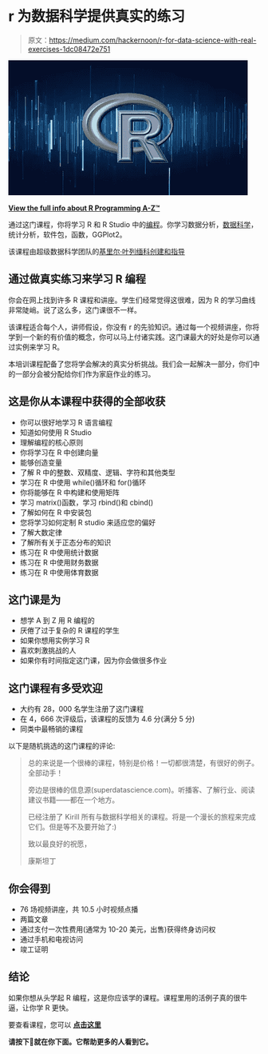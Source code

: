 # r 为数据科学提供真实的练习

> 原文：<https://medium.com/hackernoon/r-for-data-science-with-real-exercises-1dc08472e751>

![](img/1a960988eeb53116a4901e6226018154.png)

[**View the full info about R Programming A-Z™**](https://click.linksynergy.com/deeplink?id=GxnmeFBS/Pk&mid=39197&u1=medR&murl=https%3A%2F%2Fwww.udemy.com%2Fr-programming%2F)

通过这门课程，你将学习 R 和 R Studio 中的[编程](https://hackernoon.com/tagged/programming)。你学习数据分析，[数据科学](https://hackernoon.com/tagged/data-science)，统计分析，软件包，函数，GGPlot2。

该课程由超级数据科学团队的[基里尔·叶列缅科创建和指导](https://click.linksynergy.com/deeplink?id=GxnmeFBS/Pk&mid=39197&u1=medR&murl=https%3A%2F%2Fwww.udemy.com%2Fr-programming%2F)

## 通过做真实练习来学习 R 编程

你会在网上找到许多 R 课程和讲座。学生们经常觉得这很难，因为 R 的学习曲线非常陡峭。说了这么多，这门课很不一样。

该课程适合每个人，讲师假设，你没有 r 的先验知识。通过每一个视频讲座，你将学到一个新的有价值的概念，你可以马上付诸实践。这门课最大的好处是你可以通过实例来学习 R。

本培训课程配备了您将学会解决的真实分析挑战。我们会一起解决一部分，你们中的一部分会被分配给你们作为家庭作业的练习。

## 这是你从本课程中获得的全部收获

*   你可以很好地学习 R 语言编程
*   知道如何使用 R Studio
*   理解编程的核心原则
*   你将学习在 R 中创建向量
*   能够创造变量
*   了解 R 中的整数、双精度、逻辑、字符和其他类型
*   学习在 R 中使用 while()循环和 for()循环
*   你将能够在 R 中构建和使用矩阵
*   学习 matrix()函数，学习 rbind()和 cbind()
*   了解如何在 R 中安装包
*   您将学习如何定制 R studio 来适应您的偏好
*   了解大数定律
*   了解所有关于正态分布的知识
*   练习在 R 中使用统计数据
*   练习在 R 中使用财务数据
*   练习在 R 中使用体育数据

## 这门课是为

*   想学 A 到 Z 用 R 编程的
*   厌倦了过于复杂的 R 课程的学生
*   如果你想用实例学习 R
*   喜欢刺激挑战的人
*   如果你有时间指定这门课，因为你会做很多作业

## 这门课程有多受欢迎

*   大约有 28，000 名学生注册了这门课程
*   在 4，666 次评级后，该课程的反馈为 4.6 分(满分 5 分)
*   同类中最畅销的课程

以下是随机挑选的这门课程的评论:

> 总的来说是一个很棒的课程，特别是价格！一切都很清楚，有很好的例子。全部动手！
> 
> 旁边是很棒的信息源(superdatascience.com)。听播客、了解行业、阅读建议书籍——都在一个地方。
> 
> 已经注册了 Kirill 所有与数据科学相关的课程。将是一个漫长的旅程来完成它们。但是等不及要开始了:)
> 
> 致以最良好的祝愿，
> 
> 康斯坦丁

## 你会得到

*   76 场视频讲座，共 10.5 小时视频点播
*   两篇文章
*   通过支付一次性费用(通常为 10-20 美元，出售)获得终身访问权
*   通过手机和电视访问
*   竣工证明

## 结论

如果你想从头学起 R 编程，这是你应该学的课程。课程里用的活例子真的很牛逼，让你学 R 更快。

要查看课程，您可以 [**点击这里**](https://click.linksynergy.com/deeplink?id=GxnmeFBS/Pk&mid=39197&u1=medR&murl=https%3A%2F%2Fwww.udemy.com%2Fr-programming%2F)

**请按下💚就在你下面。它帮助更多的人看到它。**